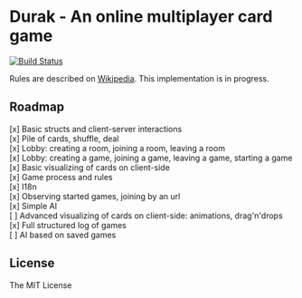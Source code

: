 # Durak - An online multiplayer card game

[![Build Status](https://travis-ci.org/rnixik/durak.svg?branch=master)](https://travis-ci.org/rnixik/durak)

Rules are described on [Wikipedia](https://en.wikipedia.org/wiki/Durak).
This implementation is in progress.

## Roadmap

[x] Basic structs and client-server interactions  
[x] Pile of cards, shuffle, deal  
[x] Lobby: creating a room, joining a room, leaving a room  
[x] Lobby: creating a game, joining a game, leaving a game, starting a game  
[x] Basic visualizing of cards on client-side  
[x] Game process and rules  
[x] I18n  
[x] Observing started games, joining by an url  
[x] Simple AI  
[ ] Advanced visualizing of cards on client-side: animations, drag'n'drops  
[x] Full structured log of games  
[ ] AI based on saved games  

## License

The MIT License
